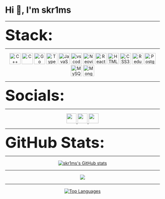 <h1>Hi 👋, I'm skr1ms</h1>

---

<div style="font-size: 50px; font-weight: bold;">Stack:</div>

---

<div align="center">

<a href="https://docs.microsoft.com/en-us/cpp/?view=msvc-170" target="_blank" rel="noreferrer"><img src="https://raw.githubusercontent.com/danielcranney/readme-generator/main/public/icons/skills/cplusplus-colored.svg" width="36" height="36" alt="C++" /></a>
<a href="https://docs.microsoft.com/en-us/cpp/?view=msvc-170" target="_blank" rel="noreferrer"><img src="https://raw.githubusercontent.com/danielcranney/readme-generator/main/public/icons/skills/c-colored.svg" width="36" height="36" alt="C" /></a>
<a href="https://go.dev/doc/" target="_blank" rel="noreferrer"><img src="https://raw.githubusercontent.com/danielcranney/readme-generator/main/public/icons/skills/go-colored.svg" width="36" height="36" alt="Go" /></a>
<a href="https://www.typescriptlang.org/" target="_blank" rel="noreferrer"><img src="https://raw.githubusercontent.com/danielcranney/readme-generator/main/public/icons/skills/typescript-colored.svg" width="36" height="36" alt="TypeScript" /></a>
<a href="https://developer.mozilla.org/en-US/docs/Web/JavaScript" target="_blank" rel="noreferrer"><img src="https://raw.githubusercontent.com/danielcranney/readme-generator/main/public/icons/skills/javascript-colored.svg" width="36" height="36" alt="JavaScript" /></a>
<a href="https://code.visualstudio.com/" target="_blank" rel="noreferrer"><img src="https://cdn.jsdelivr.net/gh/devicons/devicon/icons/vscode/vscode-original.svg" width="36" height="36" alt="vscode" /></a>
<a href="https://neovim.io/" target="_blank" rel="noreferrer"><img src="https://raw.githubusercontent.com/danielcranney/readme-generator/main/public/icons/skills/neovim-colored.svg" width="36" height="36" alt="Neovim" /></a>
<a href="https://reactjs.org/" target="_blank" rel="noreferrer"><img src="https://raw.githubusercontent.com/danielcranney/readme-generator/main/public/icons/skills/react-colored.svg" width="36" height="36" alt="React" /></a>
<a href="https://developer.mozilla.org/en-US/docs/Glossary/HTML5" target="_blank" rel="noreferrer"><img src="https://raw.githubusercontent.com/danielcranney/readme-generator/main/public/icons/skills/html5-colored.svg" width="36" height="36" alt="HTML5" /></a>
<a href="https://www.w3.org/TR/CSS/#css" target="_blank" rel="noreferrer"><img src="https://raw.githubusercontent.com/danielcranney/readme-generator/main/public/icons/skills/css3-colored.svg" width="36" height="36" alt="CSS3" /></a>
<a href="https://redux.js.org/" target="_blank" rel="noreferrer"><img src="https://raw.githubusercontent.com/danielcranney/readme-generator/main/public/icons/skills/redux-colored.svg" width="36" height="36" alt="Redux" /></a>
<a href="https://www.postgresql.org/" target="_blank" rel="noreferrer"><img src="https://raw.githubusercontent.com/danielcranney/readme-generator/main/public/icons/skills/postgresql-colored.svg" width="36" height="36" alt="PostgreSQL" /></a>
<a href="https://www.mysql.com/" target="_blank" rel="noreferrer"><img src="https://raw.githubusercontent.com/danielcranney/readme-generator/main/public/icons/skills/mysql-colored.svg" width="36" height="36" alt="MySQL" /></a>
<a href="https://www.mongodb.com/" target="_blank" rel="noreferrer"><img src="https://raw.githubusercontent.com/danielcranney/readme-generator/main/public/icons/skills/mongodb-colored.svg" width="36" height="36" alt="MongoDB" /></a>

</div>

---

<div style="font-size: 50px; font-weight: bold;">Socials:</div>

---

<div align="center">

<a href="https://discord.com/users/takuya13666" target="_blank" rel="noreferrer">
  <picture>
    <source media="(prefers-color-scheme: dark)" srcset="https://raw.githubusercontent.com/danielcranney/readme-generator/main/public/icons/socials/discord-dark.svg" />
    <source media="(prefers-color-scheme: light)" srcset="https://raw.githubusercontent.com/danielcranney/readme-generator/main/public/icons/socials/discord.svg" />
    <img src="https://raw.githubusercontent.com/danielcranney/readme-generator/main/public/icons/socials/discord.svg" width="32" height="32" />
  </picture>
</a>

<a href="https://www.github.com/skr1ms" target="_blank" rel="noreferrer">
  <picture>
    <source media="(prefers-color-scheme: dark)" srcset="https://raw.githubusercontent.com/danielcranney/readme-generator/main/public/icons/socials/github-dark.svg" />
    <source media="(prefers-color-scheme: light)" srcset="https://raw.githubusercontent.com/danielcranney/readme-generator/main/public/icons/socials/github.svg" />
    <img src="https://raw.githubusercontent.com/danielcranney/readme-generator/main/public/icons/socials/github.svg" width="32" height="32" />
  </picture>
</a>

<a href="https://www.stackoverflow.com/users/29777084/takuya-yagami" target="_blank" rel="noreferrer">
  <picture>
    <source media="(prefers-color-scheme: dark)" srcset="https://raw.githubusercontent.com/danielcranney/readme-generator/main/public/icons/socials/stackoverflow-dark.svg" />
    <source media="(prefers-color-scheme: light)" srcset="https://raw.githubusercontent.com/danielcranney/readme-generator/main/public/icons/socials/stackoverflow.svg" />
    <img src="https://raw.githubusercontent.com/danielcranney/readme-generator/main/public/icons/socials/stackoverflow.svg" width="32" height="32" />
  </picture>
</a>

</div>

---

<div style="font-size: 50px; font-weight: bold;">GitHub Stats:</div>

---

<div align="center">

<a href="http://www.github.com/skr1ms"><img src="https://github-readme-stats.vercel.app/api?username=skr1ms&show_icons=true&hide=&count_private=true&title_color=ec4899&text_color=a855f7&icon_color=3382ed&bg_color=1c1917&hide_border=true&show_icons=true" alt="skr1ms's GitHub stats" /></a>

---

<a href="http://www.github.com/skr1ms"><img src="https://github-readme-streak-stats.herokuapp.com/?user=skr1ms&stroke=a855f7&background=1c1917&ring=ec4899&fire=ec4899&currStreakNum=a855f7&currStreakLabel=ec4899&sideNums=a855f7&sideLabels=a855f7&dates=a855f7&hide_border=true" /></a>

---

<a href="https://github.com/skr1ms"><img src="https://github-readme-stats.vercel.app/api/top-langs/?username=skr1ms&langs_count=10&title_color=ec4899&text_color=a855f7&icon_color=3382ed&bg_color=1c1917&hide_border=true&locale=en&custom_title=Top%20%Languages" alt="Top Languages" /></a>

</div>
